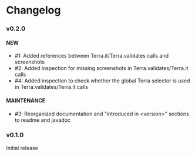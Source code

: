 # Changelog

### v0.2.0

#### NEW
- \#1: Added references between Terra.it/Terra.validates calls and screenshots
- \#2: Added inspection for missing screenshots in Terra.validates/Terra.it calls
- \#4: Added inspection to check whether the global Terra selector is used in Terra.validates/Terra.it calls

#### MAINTENANCE
- \#3: Reorganized documentation and "introduced in \<version>" sections to readme and javadoc

### v0.1.0

Initial release
